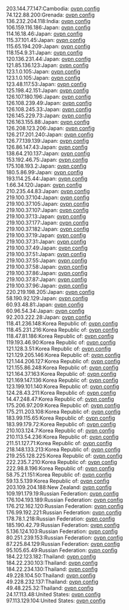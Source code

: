 203.144.77.147:Cambodia: [ovpn config](vpn/203_144_77_147.ovpn)  
74.122.88.200:Grenada: [ovpn config](vpn/74_122_88_200.ovpn)  
136.232.204.118:India: [ovpn config](vpn/136_232_204_118.ovpn)  
106.159.116.186:Japan: [ovpn config](vpn/106_159_116_186.ovpn)  
114.16.18.46:Japan: [ovpn config](vpn/114_16_18_46.ovpn)  
115.37.101.45:Japan: [ovpn config](vpn/115_37_101_45.ovpn)  
115.65.194.209:Japan: [ovpn config](vpn/115_65_194_209.ovpn)  
118.154.9.31:Japan: [ovpn config](vpn/118_154_9_31.ovpn)  
120.136.231.44:Japan: [ovpn config](vpn/120_136_231_44.ovpn)  
121.85.136.123:Japan: [ovpn config](vpn/121_85_136_123.ovpn)  
123.1.0.105:Japan: [ovpn config](vpn/123_1_0_105.ovpn)  
123.1.0.105:Japan: [ovpn config](vpn/123_1_0_105.ovpn)  
123.48.117.53:Japan: [ovpn config](vpn/123_48_117_53.ovpn)  
125.198.42.151:Japan: [ovpn config](vpn/125_198_42_151.ovpn)  
126.107.180.196:Japan: [ovpn config](vpn/126_107_180_196.ovpn)  
126.108.239.49:Japan: [ovpn config](vpn/126_108_239_49.ovpn)  
126.108.245.33:Japan: [ovpn config](vpn/126_108_245_33.ovpn)  
126.145.229.73:Japan: [ovpn config](vpn/126_145_229_73.ovpn)  
126.163.155.88:Japan: [ovpn config](vpn/126_163_155_88.ovpn)  
126.208.123.206:Japan: [ovpn config](vpn/126_208_123_206.ovpn)  
126.217.201.240:Japan: [ovpn config](vpn/126_217_201_240.ovpn)  
126.77.139.139:Japan: [ovpn config](vpn/126_77_139_139.ovpn)  
126.86.147.43:Japan: [ovpn config](vpn/126_86_147_43.ovpn)  
138.64.210.137:Japan: [ovpn config](vpn/138_64_210_137.ovpn)  
153.192.46.75:Japan: [ovpn config](vpn/153_192_46_75.ovpn)  
175.108.193.2:Japan: [ovpn config](vpn/175_108_193_2.ovpn)  
180.5.86.99:Japan: [ovpn config](vpn/180_5_86_99.ovpn)  
193.114.25.44:Japan: [ovpn config](vpn/193_114_25_44.ovpn)  
1.66.34.120:Japan: [ovpn config](vpn/1_66_34_120.ovpn)  
210.235.44.83:Japan: [ovpn config](vpn/210_235_44_83.ovpn)  
219.100.37.104:Japan: [ovpn config](vpn/219_100_37_104.ovpn)  
219.100.37.105:Japan: [ovpn config](vpn/219_100_37_105.ovpn)  
219.100.37.107:Japan: [ovpn config](vpn/219_100_37_107.ovpn)  
219.100.37.13:Japan: [ovpn config](vpn/219_100_37_13.ovpn)  
219.100.37.177:Japan: [ovpn config](vpn/219_100_37_177.ovpn)  
219.100.37.182:Japan: [ovpn config](vpn/219_100_37_182.ovpn)  
219.100.37.19:Japan: [ovpn config](vpn/219_100_37_19.ovpn)  
219.100.37.31:Japan: [ovpn config](vpn/219_100_37_31.ovpn)  
219.100.37.49:Japan: [ovpn config](vpn/219_100_37_49.ovpn)  
219.100.37.51:Japan: [ovpn config](vpn/219_100_37_51.ovpn)  
219.100.37.55:Japan: [ovpn config](vpn/219_100_37_55.ovpn)  
219.100.37.58:Japan: [ovpn config](vpn/219_100_37_58.ovpn)  
219.100.37.86:Japan: [ovpn config](vpn/219_100_37_86.ovpn)  
219.100.37.87:Japan: [ovpn config](vpn/219_100_37_87.ovpn)  
219.100.37.96:Japan: [ovpn config](vpn/219_100_37_96.ovpn)  
220.219.198.205:Japan: [ovpn config](vpn/220_219_198_205.ovpn)  
58.190.92.129:Japan: [ovpn config](vpn/58_190_92_129.ovpn)  
60.93.48.81:Japan: [ovpn config](vpn/60_93_48_81.ovpn)  
60.96.54.34:Japan: [ovpn config](vpn/60_96_54_34.ovpn)  
92.203.222.28:Japan: [ovpn config](vpn/92_203_222_28.ovpn)  
118.41.236.148:Korea Republic of: [ovpn config](vpn/118_41_236_148.ovpn)  
118.45.231.216:Korea Republic of: [ovpn config](vpn/118_45_231_216.ovpn)  
118.47.81.186:Korea Republic of: [ovpn config](vpn/118_47_81_186.ovpn)  
119.193.46.90:Korea Republic of: [ovpn config](vpn/119_193_46_90.ovpn)  
121.128.3.51:Korea Republic of: [ovpn config](vpn/121_128_3_51.ovpn)  
121.129.205.146:Korea Republic of: [ovpn config](vpn/121_129_205_146.ovpn)  
121.144.206.127:Korea Republic of: [ovpn config](vpn/121_144_206_127.ovpn)  
121.155.86.248:Korea Republic of: [ovpn config](vpn/121_155_86_248.ovpn)  
121.164.37.163:Korea Republic of: [ovpn config](vpn/121_164_37_163.ovpn)  
121.169.147.136:Korea Republic of: [ovpn config](vpn/121_169_147_136.ovpn)  
123.199.101.140:Korea Republic of: [ovpn config](vpn/123_199_101_140.ovpn)  
124.28.43.211:Korea Republic of: [ovpn config](vpn/124_28_43_211.ovpn)  
14.47.248.47:Korea Republic of: [ovpn config](vpn/14_47_248_47.ovpn)  
175.206.97.209:Korea Republic of: [ovpn config](vpn/175_206_97_209.ovpn)  
175.211.203.108:Korea Republic of: [ovpn config](vpn/175_211_203_108.ovpn)  
183.99.115.65:Korea Republic of: [ovpn config](vpn/183_99_115_65.ovpn)  
183.99.179.72:Korea Republic of: [ovpn config](vpn/183_99_179_72.ovpn)  
210.103.124.7:Korea Republic of: [ovpn config](vpn/210_103_124_7.ovpn)  
210.113.54.236:Korea Republic of: [ovpn config](vpn/210_113_54_236.ovpn)  
211.51.127.71:Korea Republic of: [ovpn config](vpn/211_51_127_71.ovpn)  
218.148.133.213:Korea Republic of: [ovpn config](vpn/218_148_133_213.ovpn)  
219.255.128.225:Korea Republic of: [ovpn config](vpn/219_255_128_225.ovpn)  
222.235.7.210:Korea Republic of: [ovpn config](vpn/222_235_7_210.ovpn)  
222.98.8.196:Korea Republic of: [ovpn config](vpn/222_98_8_196.ovpn)  
58.75.21.151:Korea Republic of: [ovpn config](vpn/58_75_21_151.ovpn)  
59.13.5.139:Korea Republic of: [ovpn config](vpn/59_13_5_139.ovpn)  
203.109.204.188:New Zealand: [ovpn config](vpn/203_109_204_188.ovpn)  
109.191.179.19:Russian Federation: [ovpn config](vpn/109_191_179_19.ovpn)  
176.104.193.189:Russian Federation: [ovpn config](vpn/176_104_193_189.ovpn)  
176.212.162.120:Russian Federation: [ovpn config](vpn/176_212_162_120.ovpn)  
176.99.192.221:Russian Federation: [ovpn config](vpn/176_99_192_221.ovpn)  
178.78.1.218:Russian Federation: [ovpn config](vpn/178_78_1_218.ovpn)  
185.190.42.79:Russian Federation: [ovpn config](vpn/185_190_42_79.ovpn)  
5.136.124.103:Russian Federation: [ovpn config](vpn/5_136_124_103.ovpn)  
80.251.239.153:Russian Federation: [ovpn config](vpn/80_251_239_153.ovpn)  
87.225.84.129:Russian Federation: [ovpn config](vpn/87_225_84_129.ovpn)  
95.105.65.49:Russian Federation: [ovpn config](vpn/95_105_65_49.ovpn)  
184.22.123.182:Thailand: [ovpn config](vpn/184_22_123_182.ovpn)  
184.22.230.103:Thailand: [ovpn config](vpn/184_22_230_103.ovpn)  
184.22.234.130:Thailand: [ovpn config](vpn/184_22_234_130.ovpn)  
49.228.104.50:Thailand: [ovpn config](vpn/49_228_104_50.ovpn)  
49.228.232.137:Thailand: [ovpn config](vpn/49_228_232_137.ovpn)  
49.48.225.32:Thailand: [ovpn config](vpn/49_48_225_32.ovpn)  
24.17.113.48:United States: [ovpn config](vpn/24_17_113_48.ovpn)  
97.113.129.104:United States: [ovpn config](vpn/97_113_129_104.ovpn)  
